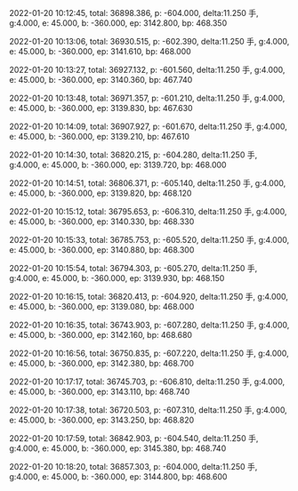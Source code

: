2022-01-20 10:12:45, total: 36898.386, p: -604.000, delta:11.250 手, g:4.000, e: 45.000, b: -360.000, ep: 3142.800, bp: 468.350

2022-01-20 10:13:06, total: 36930.515, p: -602.390, delta:11.250 手, g:4.000, e: 45.000, b: -360.000, ep: 3141.610, bp: 468.000

2022-01-20 10:13:27, total: 36927.132, p: -601.560, delta:11.250 手, g:4.000, e: 45.000, b: -360.000, ep: 3140.360, bp: 467.740

2022-01-20 10:13:48, total: 36971.357, p: -601.210, delta:11.250 手, g:4.000, e: 45.000, b: -360.000, ep: 3139.830, bp: 467.630

2022-01-20 10:14:09, total: 36907.927, p: -601.670, delta:11.250 手, g:4.000, e: 45.000, b: -360.000, ep: 3139.210, bp: 467.610

2022-01-20 10:14:30, total: 36820.215, p: -604.280, delta:11.250 手, g:4.000, e: 45.000, b: -360.000, ep: 3139.720, bp: 468.000

2022-01-20 10:14:51, total: 36806.371, p: -605.140, delta:11.250 手, g:4.000, e: 45.000, b: -360.000, ep: 3139.820, bp: 468.120

2022-01-20 10:15:12, total: 36795.653, p: -606.310, delta:11.250 手, g:4.000, e: 45.000, b: -360.000, ep: 3140.330, bp: 468.330

2022-01-20 10:15:33, total: 36785.753, p: -605.520, delta:11.250 手, g:4.000, e: 45.000, b: -360.000, ep: 3140.880, bp: 468.300

2022-01-20 10:15:54, total: 36794.303, p: -605.270, delta:11.250 手, g:4.000, e: 45.000, b: -360.000, ep: 3139.930, bp: 468.150

2022-01-20 10:16:15, total: 36820.413, p: -604.920, delta:11.250 手, g:4.000, e: 45.000, b: -360.000, ep: 3139.080, bp: 468.000

2022-01-20 10:16:35, total: 36743.903, p: -607.280, delta:11.250 手, g:4.000, e: 45.000, b: -360.000, ep: 3142.160, bp: 468.680

2022-01-20 10:16:56, total: 36750.835, p: -607.220, delta:11.250 手, g:4.000, e: 45.000, b: -360.000, ep: 3142.380, bp: 468.700

2022-01-20 10:17:17, total: 36745.703, p: -606.810, delta:11.250 手, g:4.000, e: 45.000, b: -360.000, ep: 3143.110, bp: 468.740

2022-01-20 10:17:38, total: 36720.503, p: -607.310, delta:11.250 手, g:4.000, e: 45.000, b: -360.000, ep: 3143.250, bp: 468.820

2022-01-20 10:17:59, total: 36842.903, p: -604.540, delta:11.250 手, g:4.000, e: 45.000, b: -360.000, ep: 3145.380, bp: 468.740

2022-01-20 10:18:20, total: 36857.303, p: -604.000, delta:11.250 手, g:4.000, e: 45.000, b: -360.000, ep: 3144.800, bp: 468.600